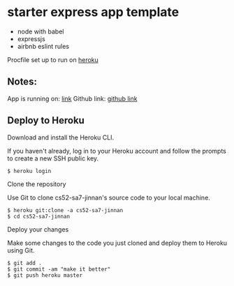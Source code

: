 # starter express app template

* node with babel
* expressjs
* airbnb eslint rules

Procfile set up to run on [heroku](https://devcenter.heroku.com/articles/getting-started-with-nodejs#deploy-the-app)

## Notes:
App is running on: [link](https://cs52-sa7-jinnan.herokuapp.com/)
Github link: [github link](https://git.heroku.com/cs52-sa7-jinnan.git)

## Deploy to Heroku

Download and install the Heroku CLI.

If you haven't already, log in to your Heroku account and follow the prompts to create a new SSH public key.
```
$ heroku login
```

Clone the repository

Use Git to clone cs52-sa7-jinnan's source code to your local machine.
```
$ heroku git:clone -a cs52-sa7-jinnan
$ cd cs52-sa7-jinnan
```
Deploy your changes

Make some changes to the code you just cloned and deploy them to Heroku using Git.

```
$ git add .
$ git commit -am "make it better"
$ git push heroku master
```
